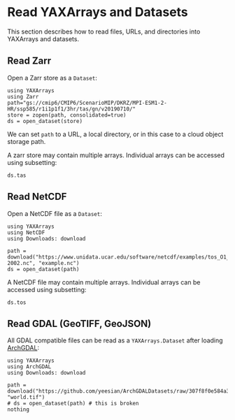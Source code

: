# Read YAXArrays and Datasets

This section describes how to read files, URLs, and directories into YAXArrays and datasets.

## Read Zarr

Open a Zarr store as a `Dataset`:

````@example read_zarr
using YAXArrays
using Zarr
path="gs://cmip6/CMIP6/ScenarioMIP/DKRZ/MPI-ESM1-2-HR/ssp585/r1i1p1f1/3hr/tas/gn/v20190710/"
store = zopen(path, consolidated=true)
ds = open_dataset(store)
````

We can set `path` to a URL, a local directory, or in this case to a cloud object storage path.

A zarr store may contain multiple arrays.
Individual arrays can be accessed using subsetting:

````@example read_zarr
ds.tas
````

## Read NetCDF

Open a NetCDF file as a `Dataset`:

````@example read_netcdf
using YAXArrays
using NetCDF
using Downloads: download

path = download("https://www.unidata.ucar.edu/software/netcdf/examples/tos_O1_2001-2002.nc", "example.nc")
ds = open_dataset(path)
````

A NetCDF file may contain multiple arrays.
Individual arrays can be accessed using subsetting:

````@example read_netcdf
ds.tos
````

## Read GDAL (GeoTIFF, GeoJSON)

All GDAL compatible files can be read as a `YAXArrays.Dataset` after loading [ArchGDAL](https://yeesian.com/ArchGDAL.jl/latest/):

````@example read_gdal
using YAXArrays
using ArchGDAL
using Downloads: download

path = download("https://github.com/yeesian/ArchGDALDatasets/raw/307f8f0e584a39a050c042849004e6a2bd674f99/gdalworkshop/world.tif", "world.tif")
# ds = open_dataset(path) # this is broken
nothing
````